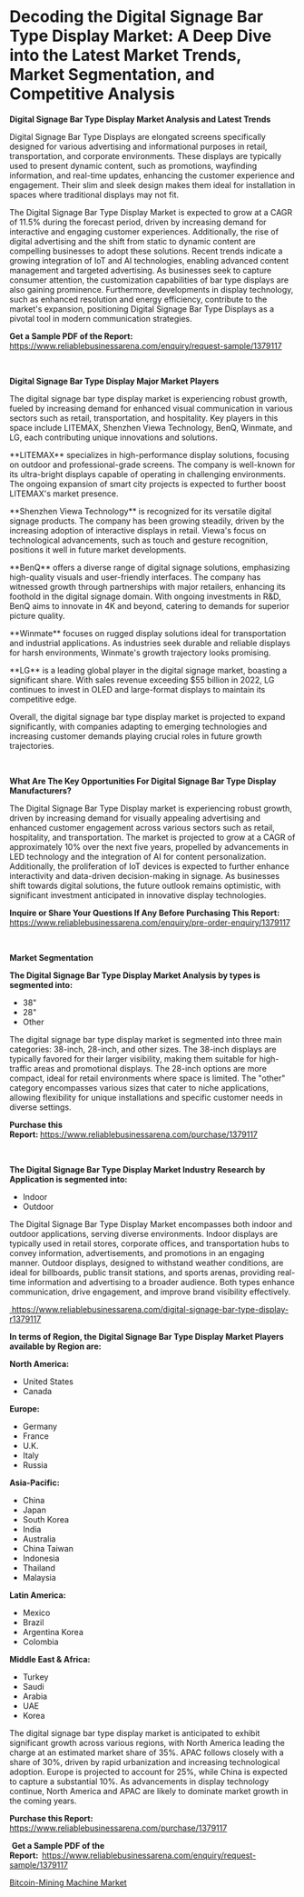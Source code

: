 <p><h1>Decoding the Digital Signage Bar Type Display Market: A Deep Dive into the Latest Market Trends, Market Segmentation, and Competitive Analysis</h1></p><p><strong>Digital Signage Bar Type Display Market Analysis and Latest Trends</strong></p>
<p><p>Digital Signage Bar Type Displays are elongated screens specifically designed for various advertising and informational purposes in retail, transportation, and corporate environments. These displays are typically used to present dynamic content, such as promotions, wayfinding information, and real-time updates, enhancing the customer experience and engagement. Their slim and sleek design makes them ideal for installation in spaces where traditional displays may not fit.</p><p>The Digital Signage Bar Type Display Market is expected to grow at a CAGR of 11.5% during the forecast period, driven by increasing demand for interactive and engaging customer experiences. Additionally, the rise of digital advertising and the shift from static to dynamic content are compelling businesses to adopt these solutions. Recent trends indicate a growing integration of IoT and AI technologies, enabling advanced content management and targeted advertising. As businesses seek to capture consumer attention, the customization capabilities of bar type displays are also gaining prominence. Furthermore, developments in display technology, such as enhanced resolution and energy efficiency, contribute to the market's expansion, positioning Digital Signage Bar Type Displays as a pivotal tool in modern communication strategies.</p></p>
<p><strong>Get a Sample PDF of the Report:&nbsp;</strong> <a href="https://www.reliablebusinessarena.com/enquiry/request-sample/1379117?utm_campaign=2106&utm_medium=2&utm_source=Github&utm_content=ia&utm_term=24022025&utm_id=digital-signage-bar-type-display">https://www.reliablebusinessarena.com/enquiry/request-sample/1379117</a></p>
<p>&nbsp;</p>
<p><strong>Digital Signage Bar Type Display Major Market Players</strong></p>
<p><p>The digital signage bar type display market is experiencing robust growth, fueled by increasing demand for enhanced visual communication in various sectors such as retail, transportation, and hospitality. Key players in this space include LITEMAX, Shenzhen Viewa Technology, BenQ, Winmate, and LG, each contributing unique innovations and solutions.</p><p>**LITEMAX** specializes in high-performance display solutions, focusing on outdoor and professional-grade screens. The company is well-known for its ultra-bright displays capable of operating in challenging environments. The ongoing expansion of smart city projects is expected to further boost LITEMAX's market presence.</p><p>**Shenzhen Viewa Technology** is recognized for its versatile digital signage products. The company has been growing steadily, driven by the increasing adoption of interactive displays in retail. Viewa's focus on technological advancements, such as touch and gesture recognition, positions it well in future market developments.</p><p>**BenQ** offers a diverse range of digital signage solutions, emphasizing high-quality visuals and user-friendly interfaces. The company has witnessed growth through partnerships with major retailers, enhancing its foothold in the digital signage domain. With ongoing investments in R&D, BenQ aims to innovate in 4K and beyond, catering to demands for superior picture quality.</p><p>**Winmate** focuses on rugged display solutions ideal for transportation and industrial applications. As industries seek durable and reliable displays for harsh environments, Winmate's growth trajectory looks promising.</p><p>**LG** is a leading global player in the digital signage market, boasting a significant share. With sales revenue exceeding $55 billion in 2022, LG continues to invest in OLED and large-format displays to maintain its competitive edge. </p><p>Overall, the digital signage bar type display market is projected to expand significantly, with companies adapting to emerging technologies and increasing customer demands playing crucial roles in future growth trajectories.</p></p>
<p>&nbsp;</p>
<p><strong>What Are The Key Opportunities For Digital Signage Bar Type Display Manufacturers?</strong></p>
<p><p>The Digital Signage Bar Type Display market is experiencing robust growth, driven by increasing demand for visually appealing advertising and enhanced customer engagement across various sectors such as retail, hospitality, and transportation. The market is projected to grow at a CAGR of approximately 10% over the next five years, propelled by advancements in LED technology and the integration of AI for content personalization. Additionally, the proliferation of IoT devices is expected to further enhance interactivity and data-driven decision-making in signage. As businesses shift towards digital solutions, the future outlook remains optimistic, with significant investment anticipated in innovative display technologies.</p></p>
<p><strong>Inquire or Share Your Questions If Any Before Purchasing This Report:</strong> <a href="https://www.reliablebusinessarena.com/enquiry/pre-order-enquiry/1379117?utm_campaign=2106&utm_medium=2&utm_source=Github&utm_content=ia&utm_term=24022025&utm_id=digital-signage-bar-type-display">https://www.reliablebusinessarena.com/enquiry/pre-order-enquiry/1379117</a></p>
<p>&nbsp;</p>
<p><strong>Market Segmentation</strong></p>
<p><strong>The Digital Signage Bar Type Display Market Analysis by types is segmented into:</strong></p>
<p><ul><li>38"</li><li>28"</li><li>Other</li></ul></p>
<p><p>The digital signage bar type display market is segmented into three main categories: 38-inch, 28-inch, and other sizes. The 38-inch displays are typically favored for their larger visibility, making them suitable for high-traffic areas and promotional displays. The 28-inch options are more compact, ideal for retail environments where space is limited. The "other" category encompasses various sizes that cater to niche applications, allowing flexibility for unique installations and specific customer needs in diverse settings.</p></p>
<p><strong>Purchase this Report:&nbsp;</strong><a href="https://www.reliablebusinessarena.com/purchase/1379117?utm_campaign=2106&utm_medium=2&utm_source=Github&utm_content=ia&utm_term=24022025&utm_id=digital-signage-bar-type-display">https://www.reliablebusinessarena.com/purchase/1379117</a></p>
<p>&nbsp;</p>
<p><strong>The Digital Signage Bar Type Display Market Industry Research by Application is segmented into:</strong></p>
<p><ul><li>Indoor</li><li>Outdoor</li></ul></p>
<p><p>The Digital Signage Bar Type Display Market encompasses both indoor and outdoor applications, serving diverse environments. Indoor displays are typically used in retail stores, corporate offices, and transportation hubs to convey information, advertisements, and promotions in an engaging manner. Outdoor displays, designed to withstand weather conditions, are ideal for billboards, public transit stations, and sports arenas, providing real-time information and advertising to a broader audience. Both types enhance communication, drive engagement, and improve brand visibility effectively.</p></p>
<p><a href="https://www.reliablebusinessarena.com/digital-signage-bar-type-display-r1379117?utm_campaign=2106&utm_medium=2&utm_source=Github&utm_content=ia&utm_term=24022025&utm_id=digital-signage-bar-type-display">&nbsp;https://www.reliablebusinessarena.com/digital-signage-bar-type-display-r1379117</a></p>
<p><strong>In terms of Region, the Digital Signage Bar Type Display Market Players available by Region are:</strong></p>
<p>
    <p> <strong> North America: </strong>
        <ul>
            <li>United States</li>
            <li>Canada</li>
        </ul>
        </p> 
    <p> <strong> Europe: </strong>
        <ul>
            <li>Germany</li>
            <li>France</li>
            <li>U.K.</li>
            <li>Italy</li>
            <li>Russia</li>
        </ul>
        </p> 
    <p> <strong> Asia-Pacific: </strong>
        <ul>
            <li>China</li>
            <li>Japan</li>
            <li>South Korea</li>
            <li>India</li>
            <li>Australia</li>
            <li>China Taiwan</li>
            <li>Indonesia</li>
            <li>Thailand</li>
            <li>Malaysia</li>
        </ul>
        </p> 
    <p> <strong> Latin America: </strong>
        <ul>
            <li>Mexico</li>
            <li>Brazil</li>
            <li>Argentina Korea</li>
            <li>Colombia</li>
        </ul>
        </p> 
    <p> <strong> Middle East & Africa: </strong>
        <ul>
            <li>Turkey</li>
            <li>Saudi</li>
            <li>Arabia</li>
            <li>UAE</li>
            <li>Korea</li>
        </ul>
    </p>
    </p>
<p><p>The digital signage bar type display market is anticipated to exhibit significant growth across various regions, with North America leading the charge at an estimated market share of 35%. APAC follows closely with a share of 30%, driven by rapid urbanization and increasing technological adoption. Europe is projected to account for 25%, while China is expected to capture a substantial 10%. As advancements in display technology continue, North America and APAC are likely to dominate market growth in the coming years.</p></p>
<p><strong>Purchase this Report: </strong><a href="https://www.reliablebusinessarena.com/purchase/1379117?utm_campaign=2106&utm_medium=2&utm_source=Github&utm_content=ia&utm_term=24022025&utm_id=digital-signage-bar-type-display">https://www.reliablebusinessarena.com/purchase/1379117</a></p>
<p>&nbsp;<strong>Get a Sample PDF of the Report:&nbsp;&nbsp;</strong><a href="https://www.reliablebusinessarena.com/enquiry/request-sample/1379117?utm_campaign=2106&utm_medium=2&utm_source=Github&utm_content=ia&utm_term=24022025&utm_id=digital-signage-bar-type-display">https://www.reliablebusinessarena.com/enquiry/request-sample/1379117</a></p>
<p><strong></strong></p>
<p><p><a href="https://github.com/JosephineMcguire65/Market-Research-Report-List-1/blob/main/bitcoin-mining-machine-market.md?utm_campaign=2106&utm_medium=2&utm_source=Github&utm_content=ia&utm_term=24022025&utm_id=digital-signage-bar-type-display">Bitcoin-Mining Machine Market</a></p></p>